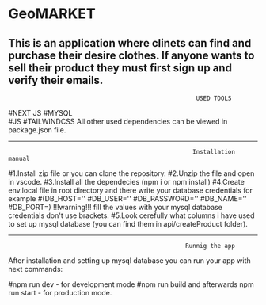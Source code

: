 # GeoMARKET

## This is an application where clinets can find and purchase their desire clothes. If anyone wants to sell their product they must first sign up and verify their emails.

                                                         USED TOOLS

#NEXT JS
#MYSQL  
#JS
#TAILWINDCSS
All other used dependencies can be viewed in package.json file.

---

                                                        Installation manual

#1.Install zip file or you can clone the repository.
#2.Unzip the file and open in vscode.
#3.Install all the dependecies (npm i or npm install)
#4.Create env.local file in root directory and there write your database credentials for example
#(DB_HOST=''
#DB_USER=''
#DB_PASSWORD=''
#DB_NAME=''
#DB_PORT=) !!!warning!!! fill the values with your mysql database credentials don't use brackets.
#5.Look cerefully what columns i have used to set up mysql database (you can find them in api/createProduct folder).

---

                                                      Runnig the app

After installation and setting up mysql database you can run your app with next commands:

#npm run dev - for development mode
#npm run build and afterwards npm run start - for production mode.

